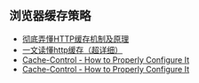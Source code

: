 ## 浏览器缓存策略

- [彻底弄懂HTTP缓存机制及原理](https://www.cnblogs.com/chenqf/p/6386163.html)
- [一文读懂http缓存（超详细）](https://www.jianshu.com/p/227cee9c8d15)
- [Cache-Control - How to Properly Configure It](https://github.com/manooog/translations/issues/3)
- [Cache-Control - How to Properly Configure It](https://www.keycdn.com/support/cache-control)

